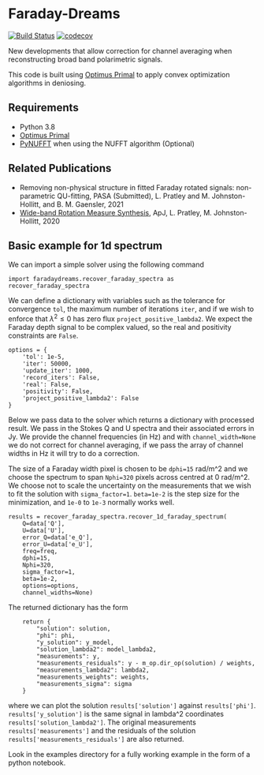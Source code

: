 # Faraday-Dreams

[![Build Status](https://app.travis-ci.com/Luke-Pratley/Faraday-Dreams.svg?branch=master)](https://app.travis-ci.com/Luke-Pratley/Faraday-Dreams) [![codecov](https://codecov.io/gh/Luke-Pratley/Faraday-Dreams/branch/master/graph/badge.svg?token=V1LGYZVUF0)](https://codecov.io/gh/Luke-Pratley/Faraday-Dreams)


New developments that allow correction for channel averaging when reconstructing broad band polarimetric signals.


This code is built using [Optimus Primal](https://github.com/Luke-Pratley/Optimus-Primal) to apply convex optimization algorithms in deniosing.

## Requirements
- Python 3.8
- [Optimus Primal](https://github.com/Luke-Pratley/Optimus-Primal)
- [PyNUFFT](https://github.com/jyhmiinlin/pynufft) when using the NUFFT algorithm (Optional)

## Related Publications
- Removing non-physical structure in fitted Faraday rotated signals: non-parametric QU-fitting, PASA (Submitted), L. Pratley and M. Johnston-Hollitt, and B. M. Gaensler, 2021
- [Wide-band Rotation Measure Synthesis](https://ui.adsabs.harvard.edu/abs/2020ApJ...894...38P/abstract), ApJ, L. Pratley, M. Johnston-Hollitt, 2020

## Basic example for 1d spectrum
We can import a simple solver using the following command
```
import faradaydreams.recover_faraday_spectra as recover_faraday_spectra
```
We can define a dictionary with variables such as the tolerance for convergence `tol`, the maximum number of iterations `iter`, and if we wish to enforce that $\lambda^2 \leq 0$ has zero flux `project_positive_lambda2`. We expect the Faraday depth signal to be complex valued, so the real and positivity constraints are `False`.
```
options = {
    'tol': 1e-5,
    'iter': 50000,
    'update_iter': 1000,
    'record_iters': False,
    'real': False,
    'positivity': False,
    'project_positive_lambda2': False
}
```

Below we pass data to the solver which returns a dictionary with processed result. We pass in the Stokes Q and U spectra and their associated errors in Jy.
We provide the channel frequencies (in Hz) and with `channel_width=None` we do not correct for channel averaging, if we pass the array of channel widths in Hz it will try to do a correction.

The size of a Faraday width pixel is chosen to be `dphi=15` rad/m^2 and we choose the spectrum to span `Nphi=320` pixels across centred at 0 rad/m^2. 
We choose not to scale the uncertainty on the measurements that we wish to fit the solution with `sigma_factor=1`. 
`beta=1e-2` is the step size for the minimization, and `1e-0` to `1e-3` normally works well.
```
results = recover_faraday_spectra.recover_1d_faraday_spectrum(
    Q=data['Q'],
    U=data['U'],
    error_Q=data['e_Q'],
    error_U=data['e_U'],
    freq=freq,
    dphi=15,
    Nphi=320,
    sigma_factor=1,
    beta=1e-2,
    options=options,
    channel_widths=None)     
```
The returned dictionary has the form
```
    return {
        "solution": solution,
        "phi": phi,
        "y_solution": y_model,
        "solution_lambda2": model_lambda2,
        "measurements": y,
        "measurements_residuals": y - m_op.dir_op(solution) / weights,
        "measurements_lambda2": lambda2,
        "measurements_weights": weights,
        "measurements_sigma": sigma
    }
```
where we can plot the solution `results['solution']` against `results['phi']`. `results['y_solution']` is the same signal in lambda^2 coordinates `results['solution_lambda2']`. The original measurements `results['measurements']` and the residuals of the solution `results['measurements_residuals']` are also returned. 

Look in the examples directory for a fully working example in the form of a python notebook.

